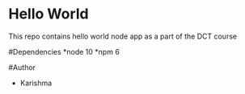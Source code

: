 # Hello World
This repo contains hello world node app as a part of the DCT course

#Dependencies
*node 10
*npm 6

#Author
* Karishma